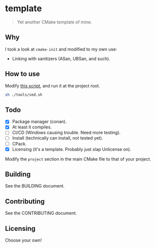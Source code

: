 # template

> Yet another CMake template of mine.

## Why

I took a look at `cmake-init` and modified to my own use:

- Linking with sanitizers (ASan, UBSan, and such).

## How to use

Modify [this script](tools/sed.sh), and run it at the project root.

```bash
sh ./tools/sed.sh
```

## Todo

- [x] Package manager (conan).
- [x] At least it compiles.
- [ ] CI/CD (Windows causing trouble. Need more testing).
- [ ] Install (technically can install, not tested yet).
- [ ] CPack.
- [x] Licensing (it's a template. Probably just slap Unlicense on).

Modify the `project` section in the main CMake file to that of your project.

<!--
    The stuff above this comment should be deleted if you decide to use this
    template.
-->

## Building

See the BUILDING document.

## Contributing

See the CONTRIBUTING document.

## Licensing

Choose your own!
